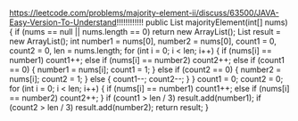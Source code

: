 https://leetcode.com/problems/majority-element-ii/discuss/63500/JAVA-Easy-Version-To-Understand!!!!!!!!!!!!
public List<Integer> majorityElement(int[] nums) {
if (nums == null || nums.length == 0)
return new ArrayList<Integer>();
List<Integer> result = new ArrayList<Integer>();
int number1 = nums[0], number2 = nums[0], count1 = 0, count2 = 0, len = nums.length;
for (int i = 0; i < len; i++) {
if (nums[i] == number1)
count1++;
else if (nums[i] == number2)
count2++;
else if (count1 == 0) {
number1 = nums[i];
count1 = 1;
} else if (count2 == 0) {
number2 = nums[i];
count2 = 1;
} else {
count1--;
count2--;
}
}
count1 = 0;
count2 = 0;
for (int i = 0; i < len; i++) {
if (nums[i] == number1)
count1++;
else if (nums[i] == number2)
count2++;
}
if (count1 > len / 3)
result.add(number1);
if (count2 > len / 3)
result.add(number2);
return result;
}